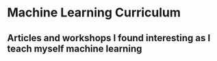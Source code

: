 # Machine Learning Curriculum

## Articles and workshops I found interesting as I teach myself machine learning
